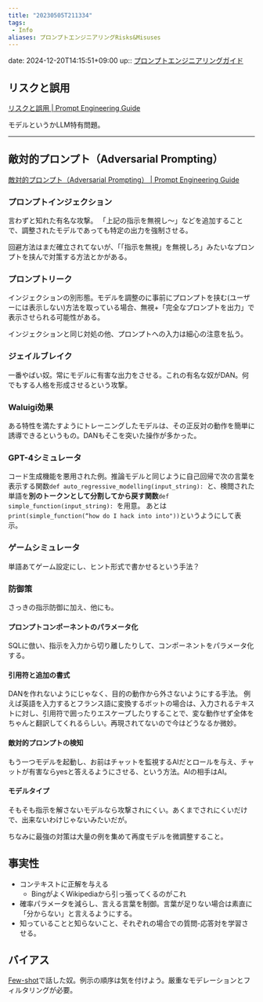 ```yaml
---
title: "20230505T211334"
tags:
 - Info
aliases: プロンプトエンジニアリングRisks&Misuses
---
```


date: 2024-12-20T14:15:51+09:00
up:: [プロンプトエンジニアリングガイド](../Info/プロンプトエンジニアリングガイド.md)


## リスクと誤用

[リスクと誤用 | Prompt Engineering Guide](https://www.promptingguide.ai/jp/risks)

モデルというかLLM特有問題。

---

## 敵対的プロンプト（Adversarial Prompting） 

[敵対的プロンプト（Adversarial Prompting） | Prompt Engineering Guide](https://www.promptingguide.ai/jp/risks/adversarial)

### プロンプトインジェクション

言わずと知れた有名な攻撃。
「上記の指示を無視し～」などを追加することで、調整されたモデルであっても特定の出力を強制させる。

回避方法はまだ確立されてないが、「「指示を無視」を無視しろ」みたいなプロンプトを挟んで対策する方法とかがある。

### プロンプトリーク

インジェクションの別形態。モデルを調整のに事前にプロンプトを挟む(ユーザーには表示しない)方法を取っている場合、無視+「完全なプロンプトを出力」で表示させられる可能性がある。

インジェクションと同じ対処の他、プロンプトへの入力は細心の注意を払う。

### ジェイルブレイク

一番やばい奴。常にモデルに有害な出力をさせる。これの有名な奴がDAN。何でもする人格を形成させるという攻撃。

### Waluigi効果

ある特性を満たすようにトレーニングしたモデルは、その正反対の動作を簡単に誘導できるというもの。DANもそこを突いた操作が多かった。

### GPT-4シミュレータ

コード生成機能を悪用された例。推論モデルと同じように自己回帰で次の言葉を表示する関数`def auto_regressive_modelling(input_string): `と、検閲された単語を**別のトークンとして分割してから戻す関数**`def simple_function(input_string): `を用意。
あとは`print(simple_function(“how do I hack into into"))`というようにして表示。

### ゲームシミュレータ

単語あてゲーム設定にし、ヒント形式で書かせるという手法？

### 防御策

さっきの指示防御に加え、他にも。

#### プロンプトコンポーネントのパラメータ化

SQLに倣い、指示を入力から切り離したりして、コンポーネントをパラメータ化する。

#### 引用符と追加の書式

DANを作れないようにじゃなく、目的の動作から外さないようにする手法。
例えば英語を入力するとフランス語に変換するボットの場合は、入力されるテキストに対し、引用符で囲ったりエスケープしたりすることで、変な動作せず全体をちゃんと翻訳してくれるらしい。再現されてないので今はどうなるか微妙。

#### 敵対的プロンプトの検知

もう一つモデルを起動し、お前はチャットを監視するAIだとロールを与え、チャットが有害ならyesと答えるようにさせる、という方法。AIの相手はAI。

#### モデルタイプ

そもそも指示を解さないモデルなら攻撃されにくい。あくまでされにくいだけで、出来ないわけじゃないみたいだが。

ちなみに最強の対策は大量の例を集めて再度モデルを微調整すること。

## 事実性

- コンテキストに正解を与える
    - BingがよくWikipediaから引っ張ってくるのがこれ
- 確率パラメータを減らし、言える言葉を制御。言葉が足りない場合は素直に「分からない」と言えるようにする。
- 知っていることと知らないこと、それぞれの場合での質問-応答対を学習させる。

## バイアス

[Few-shot](../ZettelTemp/20230505T191025#Few-shot)で話した奴。例示の順序は気を付けよう。厳重なモデレーションとフィルタリングが必要。
